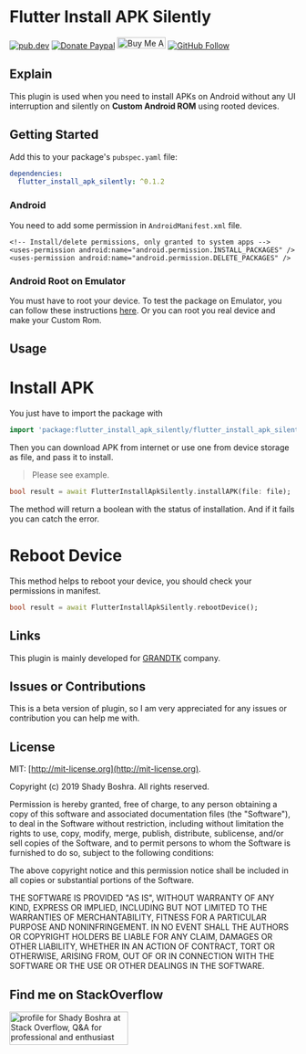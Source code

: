 # Flutter Install APK Silently  

[![pub.dev](https://img.shields.io/pub/v/flutter_install_apk_silently.svg)](https://pub.dev/packages/flutter_install_apk_silently)  [![Donate Paypal](https://img.shields.io/badge/Donate-PayPal-green.svg)](https://paypal.me/ShadyBoshra2012) <a href="https://www.buymeacoffee.com/ShadyBoshra2012" target="_blank"><img src="https://cdn.buymeacoffee.com/buttons/lato-blue.png" alt="Buy Me A Coffee" height="20px" width="85px" ></a> [![GitHub Follow](https://img.shields.io/github/followers/ShadyBoshra2012.svg?style=social&label=Follow)](https://github.com/ShadyBoshra2012)

## Explain

This plugin is used when you need to install APKs on Android without any UI interruption and silently on **Custom Android ROM** using rooted devices.

## Getting Started

Add this to your package's `pubspec.yaml` file:

```yaml
dependencies:
  flutter_install_apk_silently: ^0.1.2
```

### Android

You need to add some permission in `AndroidManifest.xml` file.

```
<!-- Install/delete permissions, only granted to system apps -->
<uses-permission android:name="android.permission.INSTALL_PACKAGES" />
<uses-permission android:name="android.permission.DELETE_PACKAGES" />
```

### Android Root on Emulator

You must have to root your device. To test the package on Emulator, you can follow these instructions [here](https://blog.ctdefense.com/install-and-root-your-android-emulator/).
Or you can root you real device and make your Custom Rom.

## Usage

# Install APK

You just have to import the package with

```dart
import 'package:flutter_install_apk_silently/flutter_install_apk_silently.dart';
```

Then you can download APK from internet or use one from device storage as file, and pass it to install.

> Please see example.

```dart
bool result = await FlutterInstallApkSilently.installAPK(file: file);
```

The method will return a boolean with the status of installation. And if it fails you can catch the error.

# Reboot Device

This method helps to reboot your device, you should check your permissions in manifest.

```dart
bool result = await FlutterInstallApkSilently.rebootDevice();
```

## Links

This plugin is mainly developed for [GRANDTK](http://grandtk.com/) company.

## Issues or Contributions

This is a beta version of plugin, so I am very appreciated for any issues or contribution you can help me with.

## License

MIT: [http://mit-license.org](http://mit-license.org). 

Copyright (c) 2019 Shady Boshra. All rights reserved.

Permission is hereby granted, free of charge, to any person obtaining a copy
of this software and associated documentation files (the "Software"), to deal
in the Software without restriction, including without limitation the rights
to use, copy, modify, merge, publish, distribute, sublicense, and/or sell
copies of the Software, and to permit persons to whom the Software is
furnished to do so, subject to the following conditions:

The above copyright notice and this permission notice shall be included in all
copies or substantial portions of the Software.

THE SOFTWARE IS PROVIDED "AS IS", WITHOUT WARRANTY OF ANY KIND, EXPRESS OR
IMPLIED, INCLUDING BUT NOT LIMITED TO THE WARRANTIES OF MERCHANTABILITY,
FITNESS FOR A PARTICULAR PURPOSE AND NONINFRINGEMENT. IN NO EVENT SHALL THE
AUTHORS OR COPYRIGHT HOLDERS BE LIABLE FOR ANY CLAIM, DAMAGES OR OTHER
LIABILITY, WHETHER IN AN ACTION OF CONTRACT, TORT OR OTHERWISE, ARISING FROM,
OUT OF OR IN CONNECTION WITH THE SOFTWARE OR THE USE OR OTHER DEALINGS IN THE
SOFTWARE.

## Find me on StackOverflow

<a href="https://stackoverflow.com/users/2076880/shady-boshra"><img src="https://stackoverflow.com/users/flair/2076880.png" width="208" height="58" alt="profile for Shady Boshra at Stack Overflow, Q&amp;A for professional and enthusiast programmers" title="profile for Shady Boshra at Stack Overflow, Q&amp;A for professional and enthusiast programmers"></a> 